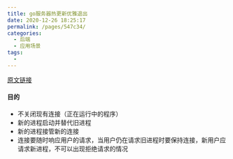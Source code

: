 ```yaml
---
title: go服务器热更新优雅退出
date: 2020-12-26 18:25:17
permalink: /pages/547c34/
categories:
  - 后端
  - 应用场景
tags:
  - 
---
```



[原文链接](https://segmentfault.com/a/1190000013757098)

<h4>目的</h4>
<ul>
<li>不关闭现有连接（正在运行中的程序）</li>
<li>新的进程启动并替代旧进程</li>
<li>新的进程接管新的连接</li>
<li>连接要随时响应用户的请求，当用户仍在请求旧进程时要保持连接，新用户应请求新进程，不可以出现拒绝请求的情况</li>
</ul>


